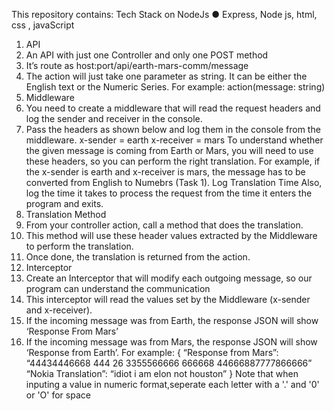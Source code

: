 This repository contains:
Tech Stack on NodeJs
●  Express, Node js, html, css , javaScript
1. API
1. An API with just one Controller and only one POST method
2. It’s route as host:port/api/earth-mars-comm/message
3. The action will just take one parameter as string. It can be either the English text or the
Numeric Series.
For example: action(message: string)
2. Middleware
1. You need to create a middleware that will read the request headers and log the sender
and receiver in the console.
2. Pass the headers as shown below and log them in the console from the middleware.
x-sender = earth
x-receiver = mars
To understand whether the given message is coming from Earth or Mars, you will need to use
these headers, so you can perform the right translation.
For example, if the x-sender is earth and x-receiver is mars, the message has to be converted
from English to Numebrs (Task 1).
Log Translation Time
Also, log the time it takes to process the request from the time it enters the program and exits.
3. Translation Method
1. From your controller action, call a method that does the translation.
2. This method will use these header values extracted by the Middleware to perform the
translation.
3. Once done, the translation is returned from the action.
4. Interceptor
1. Create an Interceptor that will modify each outgoing message, so our program can
understand the communication
2. This interceptor will read the values set by the Middleware (x-sender and x-receiver).
3. If the incoming message was from Earth, the response JSON will show ‘Response From
Mars’
4. If the incoming message was from Mars, the response JSON will show ‘Response from
Earth’. For example:
{
“Response from Mars”: “44434446668 444 26 3355566666 666668
44666887777866666”
“Nokia Translation”: “idiot i am elon not houston”
}
Note that when inputing a value in numeric format,seperate each letter with a '.' and '0' or 'O' for space